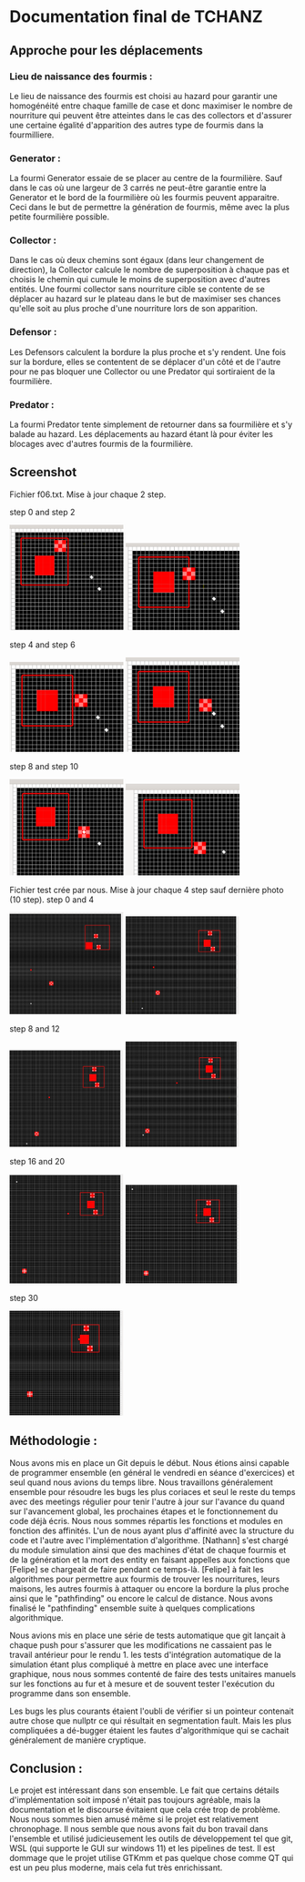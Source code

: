 # Documentation final de TCHANZ
## Approche pour les déplacements
### Lieu de naissance des fourmis :
Le lieu de naissance des fourmis est choisi au hazard pour garantir une homogénéité entre chaque famille de case et donc maximiser le nombre de nourriture qui peuvent être atteintes dans le cas des collectors et d'assurer une certaine égalité d'apparition des autres type de fourmis dans la fourmilliere.

### Generator :
La fourmi Generator essaie de se placer au centre de la fourmilière. 
Sauf dans le cas où une largeur de 3 carrés ne peut-être garantie 
entre la Generator et le bord de la fourmilière où les fourmis peuvent 
apparaitre. Ceci dans le but de permettre la génération de fourmis, 
même avec la plus petite fourmilière possible.

### Collector :
Dans le cas où deux chemins sont égaux (dans leur changement de direction),
la Collector calcule le nombre de superposition à chaque pas et choisis
le chemin qui cumule le moins de superposition avec d'autres entités.
Une fourmi collector sans nourriture cible se contente de se déplacer
au hazard sur le plateau dans le but de maximiser ses chances qu'elle
soit au plus proche d'une nourriture lors de son apparition.

### Defensor :
Les Defensors calculent la bordure la plus proche et s'y rendent. Une fois sur la bordure, elles se contentent de se déplacer d'un côté et de l'autre pour ne pas bloquer une Collector ou une Predator qui sortiraient de la fourmilière.

### Predator :
La fourmi Predator tente simplement de retourner dans sa fourmilière et s'y balade au hazard. Les déplacements au hazard étant là pour éviter les blocages avec d'autres fourmis de la fourmilière.

## Screenshot
Fichier f06.txt. Mise à jour chaque 2 step. 

step 0 and step 2

<img src="img.png" width="200"/>
<img src="img_1.png" width="200"/>

step 4 and step 6

<img src="img_2.png" width="200"/>
<img src="img_3.png" width="200"/>

step 8 and step 10

<img src="img_4.png" width="200"/>

<img src="img_5.png" width="200"/>


Fichier test crée par nous. Mise à jour chaque 4 step sauf dernière photo (10 step).
step 0 and 4

<img src="img_9.png" width="200"/>
<img src="img_10.png" width="200"/>

step 8 and 12

<img src="img_11.png" width="200"/>
<img src="img_12.png" width="200"/>

step 16 and 20

<img src="img_13.png" width="200"/>
<img src="img_14.png" width="200"/>

step 30

<img src="img_15.png" width="200"/>

## Méthodologie :
Nous avons mis en place un Git depuis le début. Nous étions ainsi capable de programmer ensemble (en général le vendredi en séance d'exercices) et seul quand nous avions du temps libre. Nous travaillons généralement ensemble pour résoudre les bugs les plus coriaces et seul le reste du temps avec des meetings régulier pour tenir l'autre à jour sur l'avance du quand sur l'avancement global, les prochaines étapes et le fonctionnement du code déjà écris. Nous nous sommes répartis les fonctions et modules en fonction des affinités. L'un de nous ayant plus d'affinité avec la structure du code et l'autre avec l'implémentation d'algorithme.
[Nathann] s'est chargé du module simulation ainsi que des machines d'état de chaque fourmis et de la génération et la mort des entity en faisant appelles aux fonctions que [Felipe] se chargeait de faire pendant ce temps-là. [Felipe] à fait les algorithmes pour permettre aux fourmis de trouver les nourritures, leurs maisons, les autres fourmis à attaquer ou encore la bordure la plus proche ainsi que le "pathfinding" ou encore le calcul de distance. Nous avons finalisé le "pathfinding" ensemble suite à quelques complications algorithmique.

Nous avions mis en place une série de tests automatique que git lançait à chaque push pour s'assurer que les modifications ne cassaient pas le travail antérieur pour le rendu 1.
les tests d'intégration automatique de la simulation étant plus compliqué à mettre en place avec une interface graphique, nous nous sommes contenté de faire des tests unitaires manuels sur les fonctions au fur et à mesure et de souvent tester l'exécution du programme dans son ensemble.

Les bugs les plus courants étaient l'oubli de vérifier si un pointeur contenait autre chose que nullptr ce qui résultait en segmentation fault. Mais les plus compliquées a dé-bugger étaient les fautes d'algorithmique qui se cachait généralement de manière cryptique.

## Conclusion :

Le projet est intéressant dans son ensemble. Le fait que certains détails d'implémentation soit imposé n'était pas toujours agréable, mais la documentation et le discourse évitaient que cela crée trop de problème. Nous nous sommes bien amusé même si le projet est relativement chronophage. Il nous semble que nous avons fait du bon travail dans l'ensemble et utilisé judicieusement les outils de développement tel que git, WSL (qui supporte le GUI sur windows 11) et les pipelines de test. Il est dommage que le projet utilise GTKmm et pas quelque chose comme QT qui est un peu plus moderne, mais cela fut très enrichissant.
